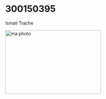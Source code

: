 # 300150395
Ismail Trache

<img src="Screenshot 2025-09-16 181654.png" alt="ma photo" width="300" height="200"/>


